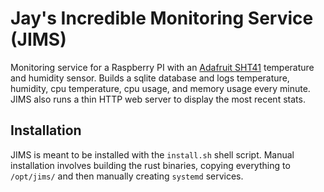 # Jay's Incredible Monitoring Service (JIMS)

Monitoring service for a Raspberry PI with an [Adafruit SHT41](https://www.adafruit.com/product/5776) temperature and humidity sensor. Builds a sqlite database and logs temperature, humidity, cpu temperature, cpu usage, and memory usage every minute. JIMS also runs a thin HTTP web server to display the most recent stats.

## Installation

JIMS is meant to be installed with the `install.sh` shell script. Manual installation involves building the rust binaries, copying everything to `/opt/jims/` and then manually creating `systemd` services.